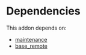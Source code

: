 # Dependencies

This addon depends on:

- [maintenance](https://github.com/bringout/oca-ocb-vertical-industry/tree/4b47952bcafb71e73014398e226e567547a7244f/odoo-bringout-oca-ocb-maintenance)
- [base_remote](https://github.com/bringout/oca-technical)
